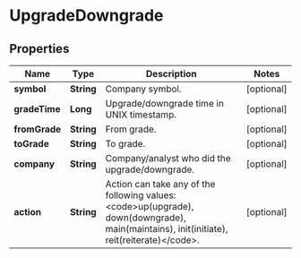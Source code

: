

# UpgradeDowngrade


## Properties

| Name | Type | Description | Notes |
|------------ | ------------- | ------------- | -------------|
|**symbol** | **String** | Company symbol. |  [optional] |
|**gradeTime** | **Long** | Upgrade/downgrade time in UNIX timestamp. |  [optional] |
|**fromGrade** | **String** | From grade. |  [optional] |
|**toGrade** | **String** | To grade. |  [optional] |
|**company** | **String** | Company/analyst who did the upgrade/downgrade. |  [optional] |
|**action** | **String** | Action can take any of the following values: &lt;code&gt;up(upgrade), down(downgrade), main(maintains), init(initiate), reit(reiterate)&lt;/code&gt;. |  [optional] |



